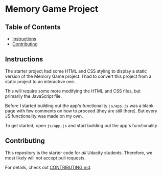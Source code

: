 # Memory Game Project

## Table of Contents

* [Instructions](#instructions)
* [Contributing](#contributing)

## Instructions

The starter project had some HTML and CSS styling to display a static version of the Memory Game project. I had to convert this project from a static project to an interactive one. 

This will require some more modifying the HTML and CSS files, but primarily the JavaScript file.

Before I started building out the app's functionality `js/app.js` was a blank page with few comments on how to proceed (they are still there). But every JS functionality was made on my own. 

To get started, open `js/app.js` and start building out the app's functionality


## Contributing

This repository is the starter code for _all_ Udacity students. Therefore, we most likely will not accept pull requests.

For details, check out [CONTRIBUTING.md](CONTRIBUTING.md).
